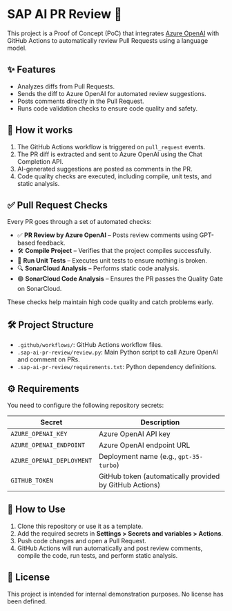 # SAP AI PR Review 🤖

This project is a Proof of Concept (PoC) that integrates [Azure OpenAI](https://learn.microsoft.com/en-us/azure/cognitive-services/openai/) with GitHub Actions to automatically review Pull Requests using a language model.

## ✨ Features

- Analyzes diffs from Pull Requests.
- Sends the diff to Azure OpenAI for automated review suggestions.
- Posts comments directly in the Pull Request.
- Runs code validation checks to ensure code quality and safety.

## 🧠 How it works

1. The GitHub Actions workflow is triggered on `pull_request` events.
2. The PR diff is extracted and sent to Azure OpenAI using the Chat Completion API.
3. AI-generated suggestions are posted as comments in the PR.
4. Code quality checks are executed, including compile, unit tests, and static analysis.

## ✅ Pull Request Checks

Every PR goes through a set of automated checks:

- ✅ **PR Review by Azure OpenAI** – Posts review comments using GPT-based feedback.
- 🛠️ **Compile Project** – Verifies that the project compiles successfully.
- 🧪 **Run Unit Tests** – Executes unit tests to ensure nothing is broken.
- 🔍 **SonarCloud Analysis** – Performs static code analysis.
- 🟢 **SonarCloud Code Analysis** – Ensures the PR passes the Quality Gate on SonarCloud.

These checks help maintain high code quality and catch problems early.

## 🛠️ Project Structure

- `.github/workflows/`: GitHub Actions workflow files.
- `.sap-ai-pr-review/review.py`: Main Python script to call Azure OpenAI and comment on PRs.
- `.sap-ai-pr-review/requirements.txt`: Python dependency definitions.

## ⚙️ Requirements

You need to configure the following repository secrets:

| Secret | Description |
|--------|-------------|
| `AZURE_OPENAI_KEY` | Azure OpenAI API key |
| `AZURE_OPENAI_ENDPOINT` | Azure OpenAI endpoint URL |
| `AZURE_OPENAI_DEPLOYMENT` | Deployment name (e.g., `gpt-35-turbo`) |
| `GITHUB_TOKEN` | GitHub token (automatically provided by GitHub Actions) |

## 🚀 How to Use

1. Clone this repository or use it as a template.
2. Add the required secrets in **Settings > Secrets and variables > Actions**.
3. Push code changes and open a Pull Request.
4. GitHub Actions will run automatically and post review comments, compile the code, run tests, and perform static analysis.

## 📄 License

This project is intended for internal demonstration purposes. No license has been defined.
